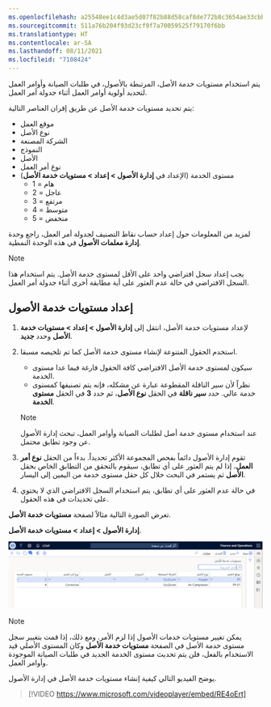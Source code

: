 ```yaml
---
ms.openlocfilehash: a25548ee1c4d3ae5d07f82b88d58caf8de772b8c3654ae33cbb9ca9491962696
ms.sourcegitcommit: 511a76b204f93d23cf9f7a70059525f79170f6bb
ms.translationtype: HT
ms.contentlocale: ar-SA
ms.lasthandoff: 08/11/2021
ms.locfileid: "7108424"
---
```

يتم استخدام مستويات خدمة الأصل، المرتبطة بالأصول، في طلبات الصيانة وأوامر العمل لتحديد أولوية أوامر العمل أثناء جدولة أمر العمل. 

يتم تحديد مستويات خدمة الأصل عن طريق إقران العناصر التالية:

- موقع العمل
- نوع الأصل
- الشركة المصنعة
- النموذج
- الأصل
- نوع أمر العمل
- مستوى الخدمة (الإعداد في **إدارة الأصول > إعداد > مستويات خدمة الأصل**)
    - 1 = هام
    - 2 = عاجل
    - 3 = مرتفع
    - 4 = متوسط
    - 5 = منخفض

لمزيد من المعلومات حول إعداد حساب نقاط التصنيف لجدولة أمر العمل، راجع وحدة **إدارة معلمات الأصول** في هذه الوحدة النمطية.

> [!NOTE]
> يجب إعداد سجل افتراضي واحد على الأقل لمستوى خدمة الأصل. يتم استخدام هذا السجل الافتراضي في حالة عدم العثور على أية مطابقة أخرى أثناء جدولة أمر العمل.

## <a name="set-up-asset-service-levels"></a>إعداد مستويات خدمة الأصول


1. لإعداد مستويات خدمة الأصل، انتقل إلى **إدارة الأصول > إعداد > مستويات خدمة الأصل** وحدد **جديد**.

1. استخدم الحقول المتنوعة لإنشاء مستوى خدمة الأصل كما تم تلخيصه مسبقا.
    - سيكون لمستوى خدمة الأصل الافتراضي كافة الحقول فارغة فيما عدا مستوى الخدمة. 
    - نظراً لأن سير الناقلة المقطوعة عبارة عن مشكله، فإنه يتم تصنيفها كمستوى خدمة عالي. حدد **سير ناقلة** في الحقل **نوع الأصل**، ثم حدد **3** في الحقل **مستوى الخدمة**.
    > [!NOTE]
    > عند استخدام مستوى خدمة أصل لطلبات الصيانة وأوامر العمل، تبحث إدارة الأصول عن وجود تطابق محتمل. 


1. تقوم إدارة الأصول دائماً بفحص المجموعة الأكثر تحديداً. بدءاً من الحقل **نوع أمر العمل**، إذا لم يتم العثور على أي تطابق، سيقوم بالتحقق من التطابق الخاص بحقل **الأصل** ثم يستمر في البحث خلال كل حقل مستوى خدمة من اليمين إلى اليسار. 

1. في حالة عدم العثور على أي تطابق، يتم استخدام السجل الافتراضي الذي لا يحتوي على تحديدات في هذه الحقول.

تعرض الصورة التالية مثالاً لصفحة **مستويات خدمة الأصل**.

**إدارة الأصول > إعداد > مستويات خدمة الأصل**.

[![لقطة شاشة لصفحة مستويات خدمة الأصل.](../media/service-levels-ss.png)](../media/service-levels-ss.png#lightbox)


> [!NOTE]
> يمكن تغيير مستويات خدمات الأصول إذا لزم الأمر. ومع ذلك، إذا قمت بتغيير سجل مستوى خدمة الأصل في الصفحة **مستويات خدمة الأصل** وكان المستوى الأصلي قيد الاستخدام بالفعل، فلن يتم تحديث مستوى الخدمة الجديد في طلبات الصيانة الموجودة وأوامر العمل.

يوضح الفيديو التالي كيفية إنشاء مستويات خدمة الأصل في إدارة الأصول.

 > [!VIDEO https://www.microsoft.com/videoplayer/embed/RE4oErt]



